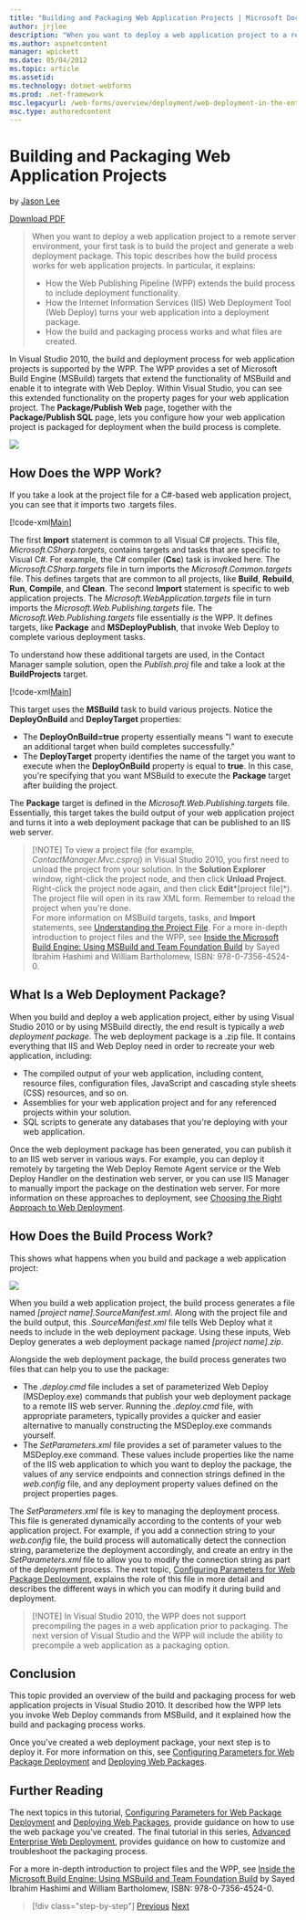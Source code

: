 ```yaml
---
title: "Building and Packaging Web Application Projects | Microsoft Docs"
author: jrjlee
description: "When you want to deploy a web application project to a remote server environment, your first task is to build the project and generate a web deployment packa..."
ms.author: aspnetcontent
manager: wpickett
ms.date: 05/04/2012
ms.topic: article
ms.assetid: 
ms.technology: dotnet-webforms
ms.prod: .net-framework
msc.legacyurl: /web-forms/overview/deployment/web-deployment-in-the-enterprise/building-and-packaging-web-application-projects
msc.type: authoredcontent
---
```

Building and Packaging Web Application Projects
====================
by [Jason Lee](https://github.com/jrjlee)

[Download PDF](https://msdnshared.blob.core.windows.net/media/MSDNBlogsFS/prod.evol.blogs.msdn.com/CommunityServer.Blogs.Components.WeblogFiles/00/00/00/63/56/8130.DeployingWebAppsInEnterpriseScenarios.pdf)

> When you want to deploy a web application project to a remote server environment, your first task is to build the project and generate a web deployment package. This topic describes how the build process works for web application projects. In particular, it explains:
> 
> - How the Web Publishing Pipeline (WPP) extends the build process to include deployment functionality.
> - How the Internet Information Services (IIS) Web Deployment Tool (Web Deploy) turns your web application into a deployment package.
> - How the build and packaging process works and what files are created.


In Visual Studio 2010, the build and deployment process for web application projects is supported by the WPP. The WPP provides a set of Microsoft Build Engine (MSBuild) targets that extend the functionality of MSBuild and enable it to integrate with Web Deploy. Within Visual Studio, you can see this extended functionality on the property pages for your web application project. The **Package/Publish Web** page, together with the **Package/Publish SQL** page, lets you configure how your web application project is packaged for deployment when the build process is complete.

![](building-and-packaging-web-application-projects/_static/image1.png)

## How Does the WPP Work?

If you take a look at the project file for a C#-based web application project, you can see that it imports two .targets files.


[!code-xml[Main](building-and-packaging-web-application-projects/samples/sample1.xml)]


The first **Import** statement is common to all Visual C# projects. This file, *Microsoft.CSharp.targets*, contains targets and tasks that are specific to Visual C#. For example, the C# compiler (**Csc**) task is invoked here. The *Microsoft.CSharp.targets* file in turn imports the *Microsoft.Common.targets* file. This defines targets that are common to all projects, like **Build**, **Rebuild**, **Run**, **Compile**, and **Clean**. The second **Import** statement is specific to web application projects. The *Microsoft.WebApplication.targets* file in turn imports the *Microsoft.Web.Publishing.targets* file. The *Microsoft.Web.Publishing.targets* file essentially *is* the WPP. It defines targets, like **Package** and **MSDeployPublish**, that invoke Web Deploy to complete various deployment tasks.

To understand how these additional targets are used, in the Contact Manager sample solution, open the *Publish.proj* file and take a look at the **BuildProjects** target.


[!code-xml[Main](building-and-packaging-web-application-projects/samples/sample2.xml)]


This target uses the **MSBuild** task to build various projects. Notice the **DeployOnBuild** and **DeployTarget** properties:

- The **DeployOnBuild=true** property essentially means "I want to execute an additional target when build completes successfully."
- The **DeployTarget** property identifies the name of the target you want to execute when the **DeployOnBuild** property is equal to **true**. In this case, you&#x27;re specifying that you want MSBuild to execute the **Package** target after building the project.

The **Package** target is defined in the *Microsoft.Web.Publishing.targets* file. Essentially, this target takes the build output of your web application project and turns it into a web deployment package that can be published to an IIS web server.

> [!NOTE] To view a project file (for example, *ContactManager.Mvc.csproj*) in Visual Studio 2010, you first need to unload the project from your solution. In the **Solution Explorer** window, right-click the project node, and then click **Unload Project**. Right-click the project node again, and then click **Edit***[project file]*). The project file will open in its raw XML form. Remember to reload the project when you&#x27;re done.  
> For more information on MSBuild targets, tasks, and **Import** statements, see [Understanding the Project File](understanding-the-project-file.md). For a more in-depth introduction to project files and the WPP, see [Inside the Microsoft Build Engine: Using MSBuild and Team Foundation Build](http://amzn.com/0735645248) by Sayed Ibrahim Hashimi and William Bartholomew, ISBN: 978-0-7356-4524-0.


## What Is a Web Deployment Package?

When you build and deploy a web application project, either by using Visual Studio 2010 or by using MSBuild directly, the end result is typically a *web deployment package*. The web deployment package is a .zip file. It contains everything that IIS and Web Deploy need in order to recreate your web application, including:

- The compiled output of your web application, including content, resource files, configuration files, JavaScript and cascading style sheets (CSS) resources, and so on.
- Assemblies for your web application project and for any referenced projects within your solution.
- SQL scripts to generate any databases that you&#x27;re deploying with your web application.

Once the web deployment package has been generated, you can publish it to an IIS web server in various ways. For example, you can deploy it remotely by targeting the Web Deploy Remote Agent service or the Web Deploy Handler on the destination web server, or you can use IIS Manager to manually import the package on the destination web server. For more information on these approaches to deployment, see [Choosing the Right Approach to Web Deployment](../configuring-server-environments-for-web-deployment/choosing-the-right-approach-to-web-deployment.md).

## How Does the Build Process Work?

This shows what happens when you build and package a web application project:

![](building-and-packaging-web-application-projects/_static/image2.png)

When you build a web application project, the build process generates a file named *[project name].SourceManifest.xml*. Along with the project file and the build output, this *.SourceManifest.xml* file tells Web Deploy what it needs to include in the web deployment package. Using these inputs, Web Deploy generates a web deployment package named *[project name].zip*.

Alongside the web deployment package, the build process generates two files that can help you to use the package:

- The *.deploy.cmd* file includes a set of parameterized Web Deploy (MSDeploy.exe) commands that publish your web deployment package to a remote IIS web server. Running the *.deploy.cmd* file, with appropriate parameters, typically provides a quicker and easier alternative to manually constructing the MSDeploy.exe commands yourself.
- The *SetParameters.xml* file provides a set of parameter values to the MSDeploy.exe command. These values include properties like the name of the IIS web application to which you want to deploy the package, the values of any service endpoints and connection strings defined in the *web.config* file, and any deployment property values defined on the project properties pages.

The *SetParameters.xml* file is key to managing the deployment process. This file is generated dynamically according to the contents of your web application project. For example, if you add a connection string to your *web.config* file, the build process will automatically detect the connection string, parameterize the deployment accordingly, and create an entry in the *SetParameters.xml* file to allow you to modify the connection string as part of the deployment process. The next topic, [Configuring Parameters for Web Package Deployment](configuring-parameters-for-web-package-deployment.md), explains the role of this file in more detail and describes the different ways in which you can modify it during build and deployment.

> [!NOTE] In Visual Studio 2010, the WPP does not support precompiling the pages in a web application prior to packaging. The next version of Visual Studio and the WPP will include the ability to precompile a web application as a packaging option.


## Conclusion

This topic provided an overview of the build and packaging process for web application projects in Visual Studio 2010. It described how the WPP lets you invoke Web Deploy commands from MSBuild, and it explained how the build and packaging process works.

Once you&#x27;ve created a web deployment package, your next step is to deploy it. For more information on this, see [Configuring Parameters for Web Package Deployment](configuring-parameters-for-web-package-deployment.md) and [Deploying Web Packages](deploying-web-packages.md).

## Further Reading

The next topics in this tutorial, [Configuring Parameters for Web Package Deployment](configuring-parameters-for-web-package-deployment.md) and [Deploying Web Packages](deploying-web-packages.md), provide guidance on how to use the web package you&#x27;ve created. The final tutorial in this series, [Advanced Enterprise Web Deployment](../advanced-enterprise-web-deployment/advanced-enterprise-web-deployment.md), provides guidance on how to customize and troubleshoot the packaging process.

For a more in-depth introduction to project files and the WPP, see [Inside the Microsoft Build Engine: Using MSBuild and Team Foundation Build](http://amzn.com/0735645248) by Sayed Ibrahim Hashimi and William Bartholomew, ISBN: 978-0-7356-4524-0.

>[!div class="step-by-step"]
[Previous](understanding-the-build-process.md)
[Next](configuring-parameters-for-web-package-deployment.md)